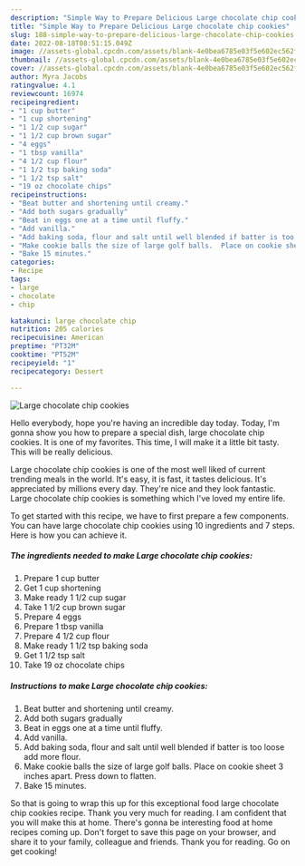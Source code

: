 ```yaml
---
description: "Simple Way to Prepare Delicious Large chocolate chip cookies"
title: "Simple Way to Prepare Delicious Large chocolate chip cookies"
slug: 188-simple-way-to-prepare-delicious-large-chocolate-chip-cookies
date: 2022-08-18T08:51:15.049Z
image: //assets-global.cpcdn.com/assets/blank-4e0bea6785e03f5e602ec562f230caae08da540cada707380b4fe1bbebba43da.png
thumbnail: //assets-global.cpcdn.com/assets/blank-4e0bea6785e03f5e602ec562f230caae08da540cada707380b4fe1bbebba43da.png
cover: //assets-global.cpcdn.com/assets/blank-4e0bea6785e03f5e602ec562f230caae08da540cada707380b4fe1bbebba43da.png
author: Myra Jacobs
ratingvalue: 4.1
reviewcount: 16974
recipeingredient:
- "1 cup butter"
- "1 cup shortening"
- "1 1/2 cup sugar"
- "1 1/2 cup brown sugar"
- "4 eggs"
- "1 tbsp vanilla"
- "4 1/2 cup flour"
- "1 1/2 tsp baking soda"
- "1 1/2 tsp salt"
- "19 oz chocolate chips"
recipeinstructions:
- "Beat butter and shortening until creamy."
- "Add both sugars gradually"
- "Beat in eggs one at a time until fluffy."
- "Add vanilla."
- "Add baking soda, flour and salt until well blended if batter is too loose add more flour."
- "Make cookie balls the size of large golf balls.  Place on cookie sheet 3 inches apart.  Press down to flatten."
- "Bake 15 minutes."
categories:
- Recipe
tags:
- large
- chocolate
- chip

katakunci: large chocolate chip 
nutrition: 205 calories
recipecuisine: American
preptime: "PT32M"
cooktime: "PT52M"
recipeyield: "1"
recipecategory: Dessert

---
```



![Large chocolate chip cookies](//assets-global.cpcdn.com/assets/blank-4e0bea6785e03f5e602ec562f230caae08da540cada707380b4fe1bbebba43da.png)

Hello everybody, hope you're having an incredible day today. Today, I'm gonna show you how to prepare a special dish, large chocolate chip cookies. It is one of my favorites. This time, I will make it a little bit tasty. This will be really delicious.

Large chocolate chip cookies is one of the most well liked of current trending meals in the world. It's easy, it is fast, it tastes delicious. It's appreciated by millions every day. They're nice and they look fantastic. Large chocolate chip cookies is something which I've loved my entire life.




To get started with this recipe, we have to first prepare a few components. You can have large chocolate chip cookies using 10 ingredients and 7 steps. Here is how you can achieve it.

<!--inarticleads1-->

##### The ingredients needed to make Large chocolate chip cookies:

1. Prepare 1 cup butter
1. Get 1 cup shortening
1. Make ready 1 1/2 cup sugar
1. Take 1 1/2 cup brown sugar
1. Prepare 4 eggs
1. Prepare 1 tbsp vanilla
1. Prepare 4 1/2 cup flour
1. Make ready 1 1/2 tsp baking soda
1. Get 1 1/2 tsp salt
1. Take 19 oz chocolate chips




<!--inarticleads2-->

##### Instructions to make Large chocolate chip cookies:

1. Beat butter and shortening until creamy.
1. Add both sugars gradually
1. Beat in eggs one at a time until fluffy.
1. Add vanilla.
1. Add baking soda, flour and salt until well blended if batter is too loose add more flour.
1. Make cookie balls the size of large golf balls.  Place on cookie sheet 3 inches apart.  Press down to flatten.
1. Bake 15 minutes.




So that is going to wrap this up for this exceptional food large chocolate chip cookies recipe. Thank you very much for reading. I am confident that you will make this at home. There's gonna be interesting food at home recipes coming up. Don't forget to save this page on your browser, and share it to your family, colleague and friends. Thank you for reading. Go on get cooking!
